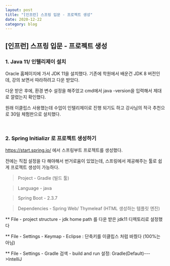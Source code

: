 ```yaml
---
layout: post
title: "[인프런] 스프링 입문 - 프로젝트 생성"
date: 2020-12-22
category: blog
---
```


## [인프런] 스프링 입문 - 프로젝트 생성

### 1. Java 11/ 인텔리제이 설치

Oracle 홈페이지에 가서 JDK 11을 설치했다. 기존에 학원에서 배운건 JDK 8 버전인데, 강의 보면서 따라하려고 다운 받았다.

다운 받은 후에, 환경 변수 설정을 해주었고 cmd에서 java -version을 입력해서 제대로 깔렸는지 확인했다.

원래 이클립스 사용했는데 수업이 인텔리제이로 진행 되기도 하고 강사님의 적극 추천으로 30일 체험판으로 설치했다.

<br>

### 2. Spring Initializr 로 프로젝트 생성하기

<https://start.spring.io/>  에서 스프링부트 프로젝트를 생성했다.

전에는 직접 설정을 다 해야해서 번거로움이 있었는데, 스프링에서 제공해주는 툴로 쉽게 프로젝트 생성이 가능하다.

> Project - Gradle (빌드 툴) 

> Language - java 

> Spring Boot - 2.3.7 

> Dependencies - Spring Web/ Thymeleaf (HTML 생성하는 템플릿 엔진)


** File - project structure - jdk home path 를 다운 받은 jdk11 디렉토리로 설정했다

** File - Settings - Keymap - Eclipse : 단축키를 이클립스 처럼 바꿨다 (100%는 아님)

** File - Settings - Gradle 검색 - build and run 설정: Gradle(Default)--->IntelliJ 







